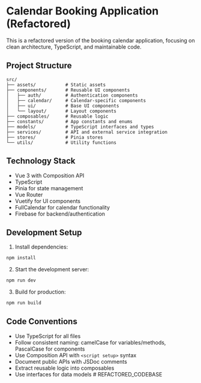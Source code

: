 # Calendar Booking Application (Refactored)

This is a refactored version of the booking calendar application, focusing on clean architecture, TypeScript, and maintainable code.

## Project Structure

```
src/
├── assets/           # Static assets
├── components/       # Reusable UI components
│   ├── auth/         # Authentication components
│   ├── calendar/     # Calendar-specific components
│   ├── ui/           # Base UI components
│   └── layout/       # Layout components
├── composables/      # Reusable logic
├── constants/        # App constants and enums
├── models/           # TypeScript interfaces and types
├── services/         # API and external service integration
├── stores/           # Pinia stores
└── utils/            # Utility functions
```

## Technology Stack

- Vue 3 with Composition API
- TypeScript
- Pinia for state management
- Vue Router
- Vuetify for UI components
- FullCalendar for calendar functionality
- Firebase for backend/authentication

## Development Setup

1. Install dependencies:
```bash
npm install
```

2. Start the development server:
```bash
npm run dev
```

3. Build for production:
```bash
npm run build
```

## Code Conventions

- Use TypeScript for all files
- Follow consistent naming: camelCase for variables/methods, PascalCase for components
- Use Composition API with `<script setup>` syntax
- Document public APIs with JSDoc comments
- Extract reusable logic into composables
- Use interfaces for data models # REFACTORED_CODEBASE
